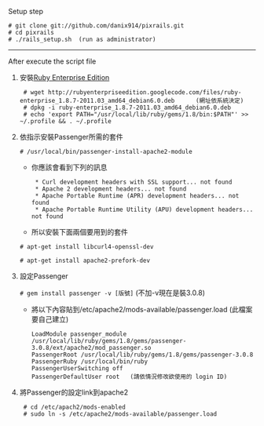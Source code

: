 Setup step

    # git clone git://github.com/danix914/pixrails.git
    # cd pixrails
    # ./rails_setup.sh  (run as administrator)

* * *
After execute the script file

1. 安裝[Ruby Enterprise Edition](http://www.rubyenterpriseedition.com/index.html)

        # wget http://rubyenterpriseedition.googlecode.com/files/ruby-enterprise_1.8.7-2011.03_amd64_debian6.0.deb      (網址依系統決定)
        # dpkg -i ruby-enterprise_1.8.7-2011.03_amd64_debian6.0.deb
        # echo 'export PATH="/usr/local/lib/ruby/gems/1.8/bin:$PATH"' >> ~/.profile && . ~/.profile

2. 依指示安裝Passenger所需的套件

    `# /usr/local/bin/passenger-install-apache2-module`

    *   你應該會看到下列的訊息

             * Curl development headers with SSL support... not found
             * Apache 2 development headers... not found
             * Apache Portable Runtime (APR) development headers... not found
             * Apache Portable Runtime Utility (APU) development headers... not found

    *   所以安裝下面兩個要用到的套件

    `# apt-get install libcurl4-openssl-dev`

    `# apt-get install apache2-prefork-dev`

3. 設定Passenger

    `# gem install passenger -v [版號]`     (不加-v現在是裝3.0.8)

    *   將以下內容貼到/etc/apache2/mods-available/passenger.load    (此檔案要自己建立)

            LoadModule passenger_module /usr/local/lib/ruby/gems/1.8/gems/passenger-3.0.8/ext/apache2/mod_passenger.so
            PassengerRoot /usr/local/lib/ruby/gems/1.8/gems/passenger-3.0.8
            PassengerRuby /usr/local/bin/ruby
            PassengerUserSwitching off
            PassengerDefaultUser root   (請依情況修改欲使用的 login ID)

4. 將Passenger的設定link到apache2

        # cd /etc/apach2/mods-enabled
        # sudo ln -s /etc/apache2/mods-available/passenger.load
